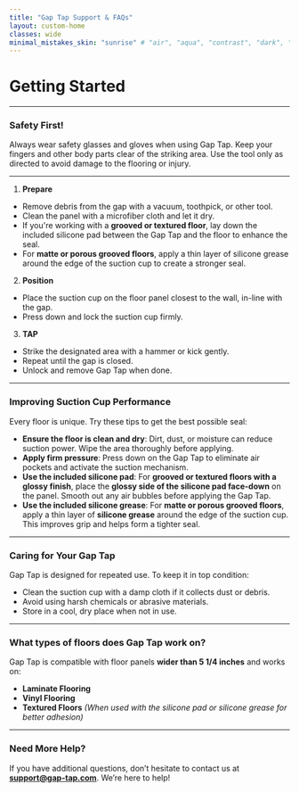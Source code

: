 ```yaml
---
title: "Gap Tap Support & FAQs"
layout: custom-home
classes: wide
minimal_mistakes_skin: "sunrise" # "air", "aqua", "contrast", "dark", "dirt", "neon", "mint", "plum", "sunrise"toc: true
---
```

# **Getting Started**
---
### **Safety First!**
Always wear safety glasses and gloves when using Gap Tap. Keep your fingers and other body parts clear of the striking area.
Use the tool only as directed to avoid damage to the flooring or injury.

---
1. **Prepare**
- Remove debris from the gap with a vacuum, toothpick, or other tool.
- Clean the panel with a microfiber cloth and let it dry.
- If you're working with a **grooved or textured floor**, lay down the included silicone pad between the Gap Tap and the floor to enhance the seal.
- For **matte or porous grooved floors**, apply a thin layer of silicone grease around the edge of the suction cup to create a stronger seal.

2. **Position**
- Place the suction cup on the floor panel closest to the wall, in-line with the gap.
- Press down and lock the suction cup firmly.

3. **TAP**
- Strike the designated area with a hammer or kick gently.
- Repeat until the gap is closed.
- Unlock and remove Gap Tap when done.

---
### **Improving Suction Cup Performance**
Every floor is unique. Try these tips to get the best possible seal:

- **Ensure the floor is clean and dry**: Dirt, dust, or moisture can reduce suction power. Wipe the area thoroughly before applying.
- **Apply firm pressure**: Press down on the Gap Tap to eliminate air pockets and activate the suction mechanism.
- **Use the included silicone pad**: For **grooved or textured floors with a glossy finish**, place the **glossy side of the silicone pad face-down** on the panel. Smooth out any air bubbles before applying the Gap Tap.
- **Use the included silicone grease**: For **matte or porous grooved floors**, apply a thin layer of **silicone grease** around the edge of the suction cup. This improves grip and helps form a tighter seal.

---

### **Caring for Your Gap Tap**
Gap Tap is designed for repeated use. To keep it in top condition:
- Clean the suction cup with a damp cloth if it collects dust or debris.
- Avoid using harsh chemicals or abrasive materials.
- Store in a cool, dry place when not in use.

---

### **What types of floors does Gap Tap work on?**
Gap Tap is compatible with floor panels **wider than 5 1/4 inches** and works on:
- **Laminate Flooring**
- **Vinyl Flooring**
- **Textured Floors** *(When used with the silicone pad or silicone grease for better adhesion)*

---

### **Need More Help?**
If you have additional questions, don’t hesitate to contact us at **support@gap-tap.com**. We’re here to help!
